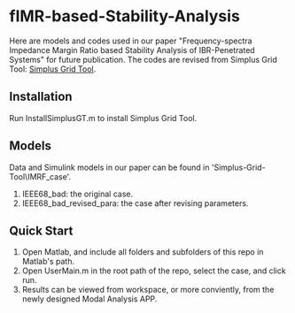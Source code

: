 # fIMR-based-Stability-Analysis
Here are models and codes used in our paper "Frequency-spectra Impedance Margin Ratio based Stability Analysis of IBR-Penetrated Systems" for future publication.
The codes are revised from Simplus Grid Tool: [Simplus Grid Tool](https://github.com/Future-Power-Networks/Simplus-Grid-Tool).

## Installation
Run InstallSimplusGT.m to install Simplus Grid Tool.

## Models
Data and Simulink models in our paper can be found in 'Simplus-Grid-Tool\IMRF_case'.
1) IEEE68_bad: the original case.
2) IEEE68_bad_revised_para: the case after revising parameters.

## Quick Start
1) Open Matlab, and include all folders and subfolders of this repo in Matlab's path.
2) Open UserMain.m in the root path of the repo, select the case, and click run.
3) Results can be viewed from workspace, or more conviently, from the newly designed Modal Analysis APP.
